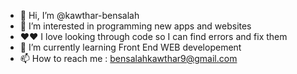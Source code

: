 - 👋 Hi, I’m @kawthar-bensalah
- 👀 I’m interested in programming new apps and websites
- ♥♥ I love looking through code so I can find errors and fix them
- 🌱 I’m currently learning Front End WEB developement
- 📫 How to reach me : bensalahkawthar9@gmail.com

<!---
kawthar-bensalah/kawthar-bensalah is a ✨ special ✨ repository because its `README.md` (this file) appears on your GitHub profile.
You can click the Preview link to take a look at your changes.
--->
